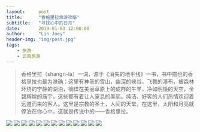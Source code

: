 ```yaml
---
layout:     post
title:      "香格里拉旅游攻略"
subtitle:   "寻找心中的日月"
date:       2019-01-03 12:00:00
author:     "Lin Joey"
header-img: "img/post.jpg"
tags:
    - 旅游
    - 云南旅游
---
```

>香格里拉（shangri-la）一词，源于《消失的地平线》一书，书中描绘的香格里拉也最为准确：这里有神圣的雪山，幽深的峡谷，飞舞的瀑布，被森林环绕的宁静的湖泊，徜徉在美丽草原上的成群的牛羊，净如明镜的天空，金碧辉煌的庙宇，这些都有着让人窒息的美丽。纯洁、好客的人们热情欢迎着远道而来的客人。这里是宗教的圣土，人间的天堂。在这里，太阳和月亮就停泊在你心中。这就是传说中的——香格里拉。

![](https://linjoey-image.oss-cn-beijing.aliyuncs.com/我是驴友-香格里拉_页面_01.jpg)
![](https://linjoey-image.oss-cn-beijing.aliyuncs.com/我是驴友-香格里拉_页面_02.jpg)
![](https://linjoey-image.oss-cn-beijing.aliyuncs.com/我是驴友-香格里拉_页面_03.jpg)
![](https://linjoey-image.oss-cn-beijing.aliyuncs.com/我是驴友-香格里拉_页面_04.jpg)
![](https://linjoey-image.oss-cn-beijing.aliyuncs.com/我是驴友-香格里拉_页面_05.jpg)
![](https://linjoey-image.oss-cn-beijing.aliyuncs.com/我是驴友-香格里拉_页面_06.jpg)
![](https://linjoey-image.oss-cn-beijing.aliyuncs.com/我是驴友-香格里拉_页面_07.jpg)
![](https://linjoey-image.oss-cn-beijing.aliyuncs.com/我是驴友-香格里拉_页面_08.jpg)
![](https://linjoey-image.oss-cn-beijing.aliyuncs.com/我是驴友-香格里拉_页面_09.jpg)
![](https://linjoey-image.oss-cn-beijing.aliyuncs.com/我是驴友-香格里拉_页面_10.jpg)
![](https://linjoey-image.oss-cn-beijing.aliyuncs.com/我是驴友-香格里拉_页面_11.jpg)
![](https://linjoey-image.oss-cn-beijing.aliyuncs.com/我是驴友-香格里拉_页面_12.jpg)
![](https://linjoey-image.oss-cn-beijing.aliyuncs.com/我是驴友-香格里拉_页面_13.jpg)
